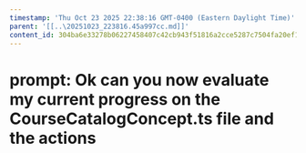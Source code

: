 ```yaml
---
timestamp: 'Thu Oct 23 2025 22:38:16 GMT-0400 (Eastern Daylight Time)'
parent: '[[..\20251023_223816.45a997cc.md]]'
content_id: 304ba6e33278b06227458407c42cb943f51816a2cce5287c7504fa20ef1bf925
---
```


# prompt: Ok can you now evaluate my current progress on the CourseCatalogConcept.ts file and the  actions
